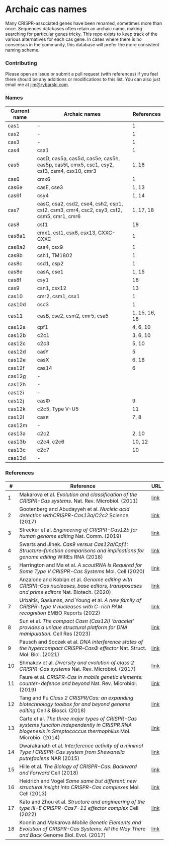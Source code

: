 # Archaic cas names

Many CRISPR-associated genes have been renamed, sometimes more than once. Sequences databases often retain an archaic name, making searching for particular genes tricky. This repo exists to keep track of the various alternatives for each cas gene. In cases where there is no consensus in the community, this database will prefer the more consistent naming scheme. 

### Contributing

Please open an issue or submit a pull request (with references) if you feel there should be any additions or modifications to this list. You can also just email me at [jim@rybarski.com](mailto:jim@rybarski.com).

### Names

| Current name | Archaic names | References | 
| --- | --- | --- | 
| cas1 | - | 1 |  
| cas2 | - | 1 | 
| cas3 | - | 1 |
| cas4 | csa1 | 1 |
| cas5 | casD, cas5a, cas5d, cas5e, cas5h, cas5p, cas5t, cmx5, csc1, csy2, csf3, csm4, csx10, cmr3 | 1, 18 |
| cas6 | cmx6 | 1 | 
| cas6e | casE, cse3 | 1, 13 |
| cas6f | csy4 | 1, 14 |
| cas7 | casC, csa2, csd2, cse4, csh2, csp1, cst2, csm3, cmr4, csc2, csy3, csf2, csm5, cmr1, cmr6 | 1, 17, 18 | 
| cas8 | csf1 | 18 | 
| cas8a1 | cmx1, cst1, csx8, csx13, CXXC-CXXC | 1 |
| cas8a2 | csa4, csx9 | 1 |
| cas8b | csh1, TM1802 | 1 |
| cas8c | csd1, csp2 | 1 |
| cas8e | casA, cse1 | 1, 15 |
| cas8f | csy1 | 18 |
| cas9 | csn1, csx12 | 13 | 
| cas10 | cmr2, csm1, csx1 | 1 |
| cas10d | csc3 | 1 |
| cas11 | casB, cse2, csm2, cmr5, csa5 | 1, 15, 16, 18 |
| cas12a | cpf1 | 4, 6, 10 |
| cas12b | c2c1 | 3, 6, 10 |
| cas12c | c2c3 | 5, 10 |
| cas12d | casY | 5 | 
| cas12e | casX | 6, 18 |
| cas12f | cas14 | 6 |
| cas12g | - | | 
| cas12h | - | |
| cas12i | - | |
| cas12j | casΦ | 9 |
| cas12k | c2c5, Type V-U5 | 11 | 
| cas12l | casπ | 7, 8 |
| cas12m | - | |
| cas13a | c2c2 | 2, 10 |
| cas13b | c2c4, c2c6 | 10, 12 |
| cas13c | c2c7 | 10 |
| cas13d | - | | 
 
### References

| \# | Reference | URL |
| --- | --- | --- |
| 1 | Makarova et al. *Evolution and classification of the CRISPR-Cas systems.* Nat. Rev. Microbiol. (2011) | [link](https://www.ncbi.nlm.nih.gov/pmc/articles/PMC3380444/) |
| 2 | Gootenberg and Abudayyeh et al. *Nucleic acid detection withCRISPR-Cas13a/C2c2* Science (2017) | [link](https://www.science.org/doi/10.1126/science.aam9321) |
| 3 | Strecker et al. *Engineering of CRISPR-Cas12b for human genome editing* Nat. Comm. (2019) | [link](https://www.nature.com/articles/s41467-018-08224-4) |
| 4 | Swarts and Jinek. *Cas9 versus Cas12a/Cpf1: Structure–function comparisons and implications for genome editing* WIREs RNA (2018) | [link](https://wires.onlinelibrary.wiley.com/doi/full/10.1002/wrna.1481) |
| 5 | Harrington and Ma et al. *A scoutRNA Is Required for Some Type V CRISPR-Cas Systems* Mol. Cell (2020) | [link](https://www.sciencedirect.com/science/article/pii/S109727652030424X) |
| 6 | Anzalone and Koblan et al. *Genome editing with CRISPR–Cas nucleases, base editors, transposases and prime editors* Nat. Biotech. (2020) | [link](https://www.nature.com/articles/s41587-020-0561-9) |
| 7 | Urbaitis, Gasiunas, and Young et al. *A new family of CRISPR-type V nucleases with C-rich PAM recognition* EMBO Reports (2022) | [link](https://www.embopress.org/doi/full/10.15252/embr.202255481) |
| 8 | Sun et al. *The compact Casπ (Cas12l) ‘bracelet’ provides a unique structural platform for DNA manipulation.* Cell Res (2023) | [link](https://www.nature.com/articles/s41422-022-00771-2) | 
| 9 | Pausch and Soczek et al. *DNA interference states of the hypercompact CRISPR–CasΦ effector*  Nat. Struct. Mol. Biol. (2021) | [link](https://www.nature.com/articles/s41594-021-00632-3) |
| 10 | Shmakov et al. *Diversity and evolution of class 2 CRISPR–Cas systems* Nat. Rev. Microbiol. (2017) | [link](https://www.nature.com/articles/nrmicro.2016.184) |
| 11 | Faure et al. *CRISPR–Cas in mobile genetic elements: counter-defence and beyond* Nat. Rev. Microbiol. (2019) | [link](https://www.nature.com/articles/s41579-019-0204-7) | 
| 12 | Tang and Fu *Class 2 CRISPR/Cas: an expanding biotechnology toolbox for and beyond genome editing* Cell & Biosci. (2018) | [link](https://cellandbioscience.biomedcentral.com/articles/10.1186/s13578-018-0255-x) |
| 13 | Carte et al. *The three major types of CRISPR-Cas systems function independently in CRISPR RNA biogenesis in Streptococcus thermophilus* Mol. Microbio. (2014) | [link](https://onlinelibrary.wiley.com/doi/full/10.1111/mmi.12644) |
| 14 | Dwarakanath et al. *Interference activity of a minimal Type I CRISPR–Cas system from Shewanella putrefaciens* NAR (2015) | [link](https://academic.oup.com/nar/article/43/18/8913/2414506) |
| 15 | Hille et al. *The Biology of CRISPR-Cas: Backward and Forward* Cell (2018) | [link](https://www.sciencedirect.com/science/article/pii/S0092867417313831)
| 16 | Heidrich and Vogel *Same same but different: new structural insight into CRISPR-Cas complexes* Mol. Cell (2013) | [link](https://pubmed.ncbi.nlm.nih.gov/24119398/)
| 17 | Kato and Zhou et al. *Structure and engineering of the type III-E CRISPR-Cas7-11 effector complex* Cell (2022) | [link](https://www.sciencedirect.com/science/article/pii/S0092867422005815) |
| 18 | Koonin and Makarova *Mobile Genetic Elements and Evolution of CRISPR-Cas Systems: All the Way There and Back* Genome Biol. Evol. (2017) | [link](https://pubmed.ncbi.nlm.nih.gov/28985291/) |
